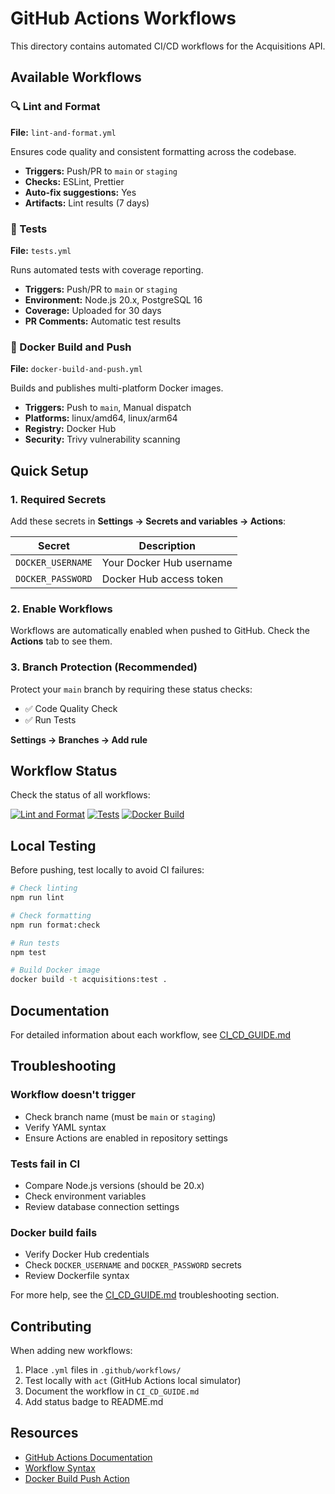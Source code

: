 # GitHub Actions Workflows

This directory contains automated CI/CD workflows for the Acquisitions API.

## Available Workflows

### 🔍 Lint and Format

**File:** `lint-and-format.yml`

Ensures code quality and consistent formatting across the codebase.

- **Triggers:** Push/PR to `main` or `staging`
- **Checks:** ESLint, Prettier
- **Auto-fix suggestions:** Yes
- **Artifacts:** Lint results (7 days)

### 🧪 Tests

**File:** `tests.yml`

Runs automated tests with coverage reporting.

- **Triggers:** Push/PR to `main` or `staging`
- **Environment:** Node.js 20.x, PostgreSQL 16
- **Coverage:** Uploaded for 30 days
- **PR Comments:** Automatic test results

### 🐳 Docker Build and Push

**File:** `docker-build-and-push.yml`

Builds and publishes multi-platform Docker images.

- **Triggers:** Push to `main`, Manual dispatch
- **Platforms:** linux/amd64, linux/arm64
- **Registry:** Docker Hub
- **Security:** Trivy vulnerability scanning

## Quick Setup

### 1. Required Secrets

Add these secrets in **Settings → Secrets and variables → Actions**:

| Secret            | Description              |
| ----------------- | ------------------------ |
| `DOCKER_USERNAME` | Your Docker Hub username |
| `DOCKER_PASSWORD` | Docker Hub access token  |

### 2. Enable Workflows

Workflows are automatically enabled when pushed to GitHub. Check the **Actions** tab to see them.

### 3. Branch Protection (Recommended)

Protect your `main` branch by requiring these status checks:

- ✅ Code Quality Check
- ✅ Run Tests

**Settings → Branches → Add rule**

## Workflow Status

Check the status of all workflows:

[![Lint and Format](https://github.com/ayushh9999/acquisitions/actions/workflows/lint-and-format.yml/badge.svg)](https://github.com/ayushh9999/acquisitions/actions/workflows/lint-and-format.yml)
[![Tests](https://github.com/ayushh9999/acquisitions/actions/workflows/tests.yml/badge.svg)](https://github.com/ayushh9999/acquisitions/actions/workflows/tests.yml)
[![Docker Build](https://github.com/ayushh9999/acquisitions/actions/workflows/docker-build-and-push.yml/badge.svg)](https://github.com/ayushh9999/acquisitions/actions/workflows/docker-build-and-push.yml)

## Local Testing

Before pushing, test locally to avoid CI failures:

```bash
# Check linting
npm run lint

# Check formatting
npm run format:check

# Run tests
npm test

# Build Docker image
docker build -t acquisitions:test .
```

## Documentation

For detailed information about each workflow, see [CI_CD_GUIDE.md](./CI_CD_GUIDE.md)

## Troubleshooting

### Workflow doesn't trigger

- Check branch name (must be `main` or `staging`)
- Verify YAML syntax
- Ensure Actions are enabled in repository settings

### Tests fail in CI

- Compare Node.js versions (should be 20.x)
- Check environment variables
- Review database connection settings

### Docker build fails

- Verify Docker Hub credentials
- Check `DOCKER_USERNAME` and `DOCKER_PASSWORD` secrets
- Review Dockerfile syntax

For more help, see the [CI_CD_GUIDE.md](./CI_CD_GUIDE.md) troubleshooting section.

## Contributing

When adding new workflows:

1. Place `.yml` files in `.github/workflows/`
2. Test locally with `act` (GitHub Actions local simulator)
3. Document the workflow in `CI_CD_GUIDE.md`
4. Add status badge to README.md

## Resources

- [GitHub Actions Documentation](https://docs.github.com/en/actions)
- [Workflow Syntax](https://docs.github.com/en/actions/reference/workflow-syntax-for-github-actions)
- [Docker Build Push Action](https://github.com/docker/build-push-action)
